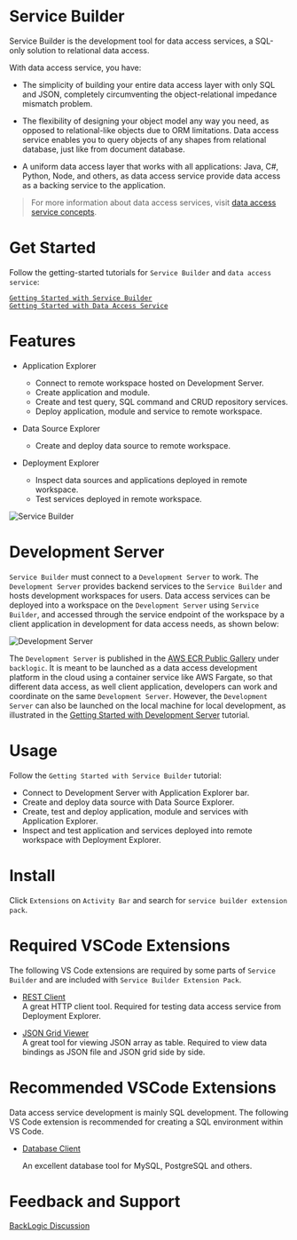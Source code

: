# Service Builder

Service Builder is the development tool for data access services, a SQL-only solution to relational data access.

With data access service, you have:

- The simplicity of building your entire data access layer with only SQL and JSON, completely circumventing the object-relational impedance mismatch problem.

- The flexibility of designing your object model any way you need, as opposed to relational-like objects due to ORM limitations. Data access service enables you to query objects of any shapes from relational database, just like from document database.

- A uniform data access layer that works with all applications: Java, C#, Python, Node, and others, as data access service provide data access as a backing service to the application.

>For more information about data access services, visit [data access service concepts](https://www.backlogic.net/docs/concepts/).  

# Get Started

Follow the getting-started tutorials for `Service Builder` and `data access service`:

[`Getting Started with Service Builder`](https://www.backlogic.net/docs/getting-started/service-builder/)  
[`Getting Started with Data Access Service`](https://www.backlogic.net/docs/getting-started/data-access-service/)  

# Features

- Application Explorer
  - Connect to remote workspace hosted on Development Server.
  - Create application and module.
  - Create and test query, SQL command and CRUD repository services.
  - Deploy application, module and service to remote workspace.
  
- Data Source Explorer
  - Create and deploy data source to remote workspace.

- Deployment Explorer
  - Inspect data sources and applications deployed in remote workspace.
  - Test services deployed in remote workspace.  

![Service Builder](https://www.backlogic.net/images/service-builder.png)

# Development Server

`Service Builder` must connect to a `Development Server` to work. The `Development Server` provides backend services to the `Service Builder` and hosts development workspaces for users. Data access services can be deployed into a workspace on the `Development Server` using `Service Builder`, and accessed through the service endpoint of the workspace by a client application in development for data access needs, as shown below:

![Development Server](https://www.backlogic.net/images/development-server.png)

The `Development Server` is published in the [AWS ECR Public Gallery](https://gallery.ecr.aws/backlogic) under `backlogic`. It is meant to be launched as a data access development platform in the cloud using a container service like AWS Fargate, so that different data access, as well client application, developers can work and coordinate on the same `Development Server`. However, the `Development Server` can also be launched on the local machine for local development, as illustrated in the [Getting Started with Development Server](https://www.backlogic.net/docs/getting-started/development-server/) tutorial.

# Usage

Follow the `Getting Started with Service Builder` tutorial:

- Connect to Development Server with Application Explorer bar.
- Create and deploy data source with Data Source Explorer.
- Create, test and deploy application, module and services with Application Explorer.
- Inspect and test application and services deployed into remote workspace with Deployment Explorer.

# Install

Click `Extensions` on `Activity Bar` and search for `service builder extension pack`.

# Required VSCode Extensions

The following VS Code extensions are required by some parts of `Service Builder` and are included with `Service Builder Extension Pack`.

- [REST Client](https://marketplace.visualstudio.com/items?itemName=humao.rest-client)  
  A great HTTP client tool. Required for testing data access service from Deployment Explorer.

- [JSON Grid Viewer](https://marketplace.visualstudio.com/items?itemName=DutchIgor.json-viewer)  
  A great tool for viewing JSON array as table. Required to view data bindings as JSON file and JSON grid side by side.

# Recommended VSCode Extensions

Data access service development is mainly SQL development. The following VS Code extension is recommended for creating a SQL environment within VS Code. 

- [Database Client](https://marketplace.visualstudio.com/items?itemName=cweijan.vscode-database-client2)  

  An excellent database tool for MySQL, PostgreSQL and others. 

# Feedback and Support

[BackLogic Discussion](https://github.com/bklogic/backlogic-project/discussions/categories/general)
